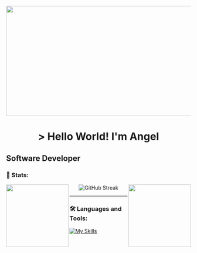 <p align="center">
<img class="imagen" width="900px" height="300px" src="https://i.pinimg.com/originals/37/4a/9c/374a9ce6182b7a8aafd8c6ea6b698ff3.gif" />    
</p>

<h1 align="center"> > Hello World! I'm Angel </h1>

## Software Developer


### 🔱 Stats:
<img height=170 align="left" src="https://github-readme-stats.vercel.app/api?username=angelmora2004&theme=github_dark&show_icons=true\&rank_icon=github&hide_border=true" />
<img height=170 align="right" src="https://github-readme-stats.vercel.app/api/top-langs/?username=angelmora2004&hide_progress=true&theme=github_dark&hide_border=true" />
<div align="center">
  <img src="https://streak-stats.demolab.com?user=angelmora2004&theme=github-dark-blue&hide_border=true&card_width=479" alt="GitHub Streak" />
</div>

---

### 🛠️ Languages and Tools:          

[![My Skills](https://skillicons.dev/icons?i=cs,cpp,html,css,js,react,java,dart,flutter)](https://skillicons.dev)          
 
